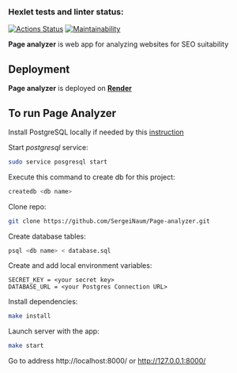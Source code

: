 ### Hexlet tests and linter status:
[![Actions Status](https://github.com/SergeiNaum/python-project-83/workflows/hexlet-check/badge.svg)](https://github.com/SergeiNaum/python-project-83/actions)
[![Maintainability](https://api.codeclimate.com/v1/badges/adb1df82e4583625853c/maintainability)](https://codeclimate.com/github/SergeiNaum/python-project-83/maintainability)

**Page analyzer** is web app for analyzing websites for SEO suitability




## Deployment

**Page analyzer** is deployed on [**Render**](https://page-analyzer-2x5b.onrender.com/)

## To run Page Analyzer

Install PostgreSQL locally if needed by this [instruction](https://github.com/Hexlet/ru-instructions/blob/main/postgresql.md)

Start _postgresql_ service:

```bash
sudo service posgresql start
```

Execute this command to create db for this project:

```bash
createdb <db name>
```

Clone repo: 

```bash
git clone https://github.com/SergeiNaum/Page-analyzer.git
```

Create database tables:

```bash
psql <db name> < database.sql
```


Create and add local environment variables:

```
SECRET_KEY = <your secret key>
DATABASE_URL = <your Postgres Connection URL>
```

Install dependencies:

```bash
make install
```

Launch server with the app:

```bash
make start
```

Go to address http://localhost:8000/ or http://127.0.0.1:8000/
